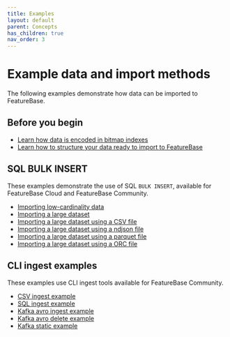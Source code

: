 ```yaml
---
title: Examples
layout: default
parent: Concepts
has_children: true
nav_order: 3
---
```


# Example data and import methods

The following examples demonstrate how data can be imported to FeatureBase.

## Before you begin

* [Learn how data is encoded in bitmap indexes](/docs/concepts/concept-bitmaps)
* [Learn how to structure your data ready to import to FeatureBase](/docs/concepts/overview-data-modeling)

## SQL BULK INSERT

These examples demonstrate the use of SQL `BULK INSERT`, available for FeatureBase Cloud and FeatureBase Community.

* [Importing low-cardinality data](/docs/concepts/concept-ingest-eg-key-cardinality-low)
* [Importing a large dataset](/docs/concepts/concept-ingest-eg-large-dataset)
* [Importing a large dataset using a CSV file](/docs/sql-guide/examples/statement-insert-bulk-csv-example)
* [Importing a large dataset using a ndjson file](/docs/sql-guide/examples/statement-insert-bulk-ndjson-example)
* [Importing a large dataset using a parquet file](/docs/sql-guide/examples/statement-insert-bulk-parquet-example)
* [Importing a large dataset using a ORC file](/docs/sql-guide/examples/statement-insert-bulk-orc-example)

## CLI ingest examples

These examples use CLI ingest tools available for FeatureBase Community.

* [CSV ingest example](/docs/community/com-ingest/com-ingest-example-csv)
* [SQL ingest example](/docs/community/com-ingest/com-ingest-example-sql)
* [Kafka avro ingest example](/docs/community/com-ingest/com-ingest-example-kafka-avro)
* [Kafka avro delete example](/docs/community/com-ingest/com-ingest-eg-kafka-avro-delete)
* [Kafka static example](/docs/community/com-ingest/com-ingest-eg-kafka-static)
